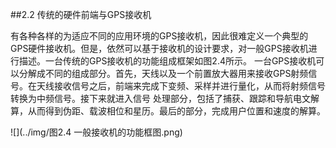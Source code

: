 ##2.2 传统的硬件前端与GPS接收机

有各种各样的为适应不同的应用环境的GPS接收机，因此很难定义一个典型的GPS硬件接收机。但是，依然可以基于接收机的设计要求，对一般GPS接收机进行描述。一台传统的GPS接收机的功能组成框架如图2.4所示。
一台GPS接收机可以分解成不同的组成部分。首先，天线以及一个前置放大器用来接收GPS射频信号。在天线接收信号之后，前端来完成下变频、采样并进行量化，从而将射频信号转换为中频信号。接下来就进入信号
处理部分，包括了捕获、跟踪和导航电文解算，从而得到伪距、载波相位和星历。最后的部分，完成用户位置和速度的解算。

![](../img/图2.4 一般接收机的功能框图.png)